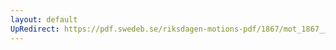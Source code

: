 ```yaml
---
layout: default
UpRedirect: https://pdf.swedeb.se/riksdagen-motions-pdf/1867/mot_1867__ak__00075/mot_1867__ak__00075_002.pdf
---
```

